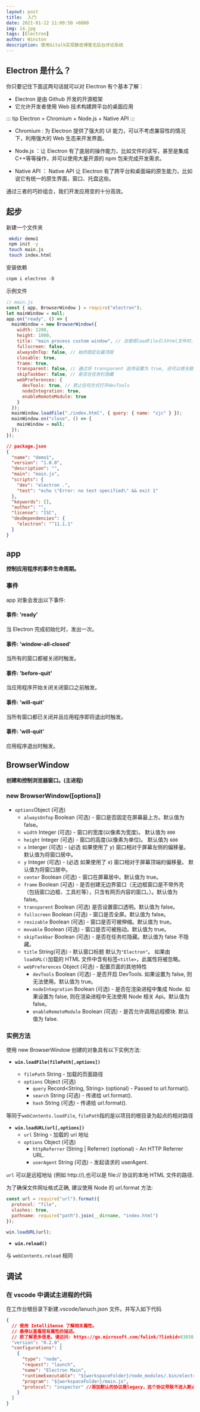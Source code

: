 ```yaml
---
layout: post
title:  入门
date: 2021-01-12 11:09:50 +0800
img: 14.jpg
tags: [Electron]
author: Winston
description: 使用Gitalk实现静态博客无后台评论系统
---
```


## Electron 是什么？




你只要记住下面这两句话就可以对 Electron 有个基本了解：

- Electron 是由 Github 开发的开源框架
- 它允许开发者使用 Web 技术构建跨平台的桌面应用

::: tip
Electron = Chromium + Node.js + Native API
:::

- Chromium : 为 Electron 提供了强大的 UI 能力，可以不考虑兼容性的情况下，利用强大的 Web 生态来开发界面。

- Node.js ：让 Electron 有了底层的操作能力，比如文件的读写，甚至是集成 C++等等操作，并可以使用大量开源的 npm 包来完成开发需求。

- Native API ： Native API 让 Electron 有了跨平台和桌面端的原生能力，比如说它有统一的原生界面，窗口、托盘这些。

通过三者的巧妙组合，我们开发应用变的十分高效。

## 起步

新建一个文件夹

```sh
 mkdir demo1
 npm init -y
 touch main.js
 touch index.html
```

安装依赖

```js
cnpm i electron -D
```

示例文件

```js
// main.js
const { app, BrowserWindow } = require("electron");
let mainWindow = null;
app.on("ready", () => {
  mainWindow = new BrowserWindow({
    width: 1200,
    height: 1000,
    title: "main process custom window", // 当使用loadFile引入html文件时，html的title元素会覆盖此参数。
    fullscreen: false,
    alwaysOnTop: false, // 始终固定在最顶层
    closable: true,
    frame: true,
    transparent: false, // 通过将 transparent 选项设置为 true, 还可以使无框窗口透明。
    skipTaskbar: false, // 是否在任务栏隐藏
    webPreferences: {
      devTools: true, // 禁止任何方式打开devTools
      nodeIntegration: true,
      enableRemoteModule: true
    }
  });
  mainWindow.loadFile("./index.html", { query: { name: "zjc" } });
  mainWindow.on("close", () => {
    mainWindow = null;
  });
});
```

```json
// package.json
{
  "name": "demo1",
  "version": "1.0.0",
  "description": "",
  "main": "main.js",
  "scripts": {
    "dev": "electron .",
    "test": "echo \"Error: no test specified\" && exit 1"
  },
  "keywords": [],
  "author": "",
  "license": "ISC",
  "devDependencies": {
    "electron": "^11.1.1"
  }
}
```

## app

**控制应用程序的事件生命周期。**

### 事件

app 对象会发出以下事件:

#### 事件: 'ready'

当 Electron 完成初始化时，发出一次。

#### 事件: 'window-all-closed'

当所有的窗口都被关闭时触发。

#### 事件: 'before-quit'

当应用程序开始关闭关闭窗口之前触发。

#### 事件: 'will-quit'

当所有窗口都已关闭并且应用程序即将退出时触发。

#### 事件: 'will-quit'

应用程序退出时触发。

## BrowserWindow

**创建和控制浏览器窗口。(主进程)**

### new BrowserWindow([options])

- `options`Object (可选)
  - `alwaysOnTop` Boolean (可选) - 窗口是否固定在屏幕最上方。默认值为 false。
  - `width` Integer (可选) - 窗口的宽度(以像素为宽度)。 默认值为 `800`
  - `height` Integer (可选) - 窗口的高度(以像素为单位)。 默认值为 `600`
  - `x` Interger (可选) - (必选 如果使用了 y) 窗口相对于屏幕左侧的偏移量。 默认值为将窗口居中。
  - `y` Integer (可选) - (必选 如果使用了 x) 窗口相对于屏幕顶端的偏移量。 默认值为将窗口居中。
  - `center` Boolean (可选) - 窗口在屏幕居中。默认值为 true。
  - `frame` Boolean (可选) - 是否创建无边界窗口（无边框窗口是不带外壳（包括窗口边框、工具栏等），只含有网页内容的窗口。）。默认值为 false。
  - `transparent` Boolean (可选) 是否设置窗口透明。默认值为 false。
  - `fullscreen` Boolean (可选) - 窗口是否全屏。默认值为 false。
  - `resizable` Boolean (可选) - 窗口是否可被伸缩。默认值为 true。
  - `movable` Boolean (可选) - 窗口是否可被拖动。默认值为 true。
  - `skipTaskbar` Boolean (可选) - 是否在任务栏隐藏。默认值为 false 不隐藏。
  - `title` String(可选) - 默认窗口标题 默认为`"Electron"`。 如果由`loadURL()`加载的 HTML 文件中含有标签`<title>`，此属性将被忽略。
  - `webPreferences` Object (可选) - 配置页面的其他特性
    - `devTools` Boolean (可选) - 是否开启 DevTools. 如果设置为 false, 则无法使用。默认值为 true。
    - `nodeIntegration` Boolean (可选) - 是否在渲染进程中集成 Node. 如果设置为 false, 则在渲染进程中无法使用 Node 相关 Api。默认值为 false。
    - `enableRemoteModule` Boolean (可选) - 是否允许调用远程模块. 默认值为 false.

### 实例方法

使用 new BrowserWindow 创建的对象具有以下实例方法:

- **`win.loadFile(filePath[,options])`**

  - `filePath` String - 加载的页面路径
  - `options` Object (可选)
    - `query` Record<String, String> (optional) - Passed to url.format().
    - `search` String (可选) - 传递给 url.format().
    - `hash` String (可选) - 传递给 url.format().

等同于`webContents.loadFile`, `filePath`指的是以项目的根目录为起点的相对路径

- **`win.loadURL(url[,options])`**
  - `url` String - 加载的 uri 地址
  - `options` Object (可选)
    - `httpReferrer` (String | Referrer) (optional) - An HTTP Referrer URL.
    - `userAgent` String (可选) - 发起请求的 userAgent.

`url` 可以是远程地址 (例如 http://),也可以是 file:// 协议的本地 HTML 文件的路径.

为了确保文件网址格式正确, 建议使用 Node 的 url.format 方法:

```js
const url = require("url").format({
  protocol: "file",
  slashes: true,
  pathname: require("path").join(__dirname, "index.html")
});

win.loadURL(url);
```

- **`win.reload()`**

与 `webContents.reload` 相同

## 调试

### 在 vscode 中调试主进程的代码

在工作台根目录下新建.vscode/lanuch.json 文件。并写入如下代码

```json
{
  // 使用 IntelliSense 了解相关属性。
  // 悬停以查看现有属性的描述。
  // 欲了解更多信息，请访问: https://go.microsoft.com/fwlink/?linkid=830387
  "version": "0.2.0",
  "configurations": [
    {
      "type": "node",
      "request": "launch",
      "name": "Electron Main",
      "runtimeExecutable": "${workspaceFolder}/node_modules/.bin/electron",
      "program": "${workspaceFolder}/main.js",
      "protocol": "inspector" //添加默认的协议是legacy，这个协议导致不进入断点
    }
  ]
}
```

